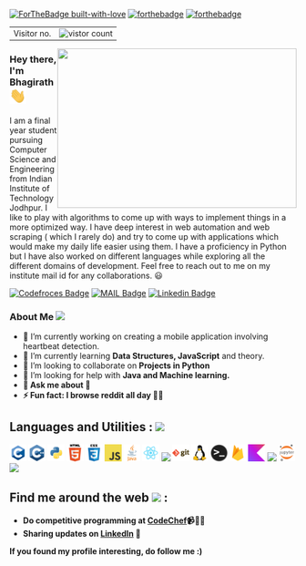 [![ForTheBadge built-with-love](https://forthebadge.com/images/badges/thats-how-they-get-you.svg)](https://www.youtube.com/watch?v=dQw4w9WgXcQ) 
[![forthebadge](https://forthebadge.com/images/badges/makes-people-smile.svg)](https://preview.redd.it/2ry044pdv2141.jpg?width=960&crop=smart&auto=webp&s=f6578d5af42311f06ae0dd1971680f6dbe2e9eb1) 
[![forthebadge](https://forthebadge.com/images/badges/kinda-sfw.svg)](https://matias.ma/nsfw/)
<table>
  <tr>
    <td>Visitor no.</td>
    <td><img src="https://profile-counter.glitch.me/bhagirath77/count.svg" alt="vistor count" height="50" /></td>
  </tr>
</table>
<img align="right" height="280" width="420" alt="" src="https://raw.githubusercontent.com/iampavangandhi/iampavangandhi/master/gifs/coder.gif" />

### Hey there, I'm Bhagirath <img src="https://github.com/bhagirath77/bhagirath77/blob/main/Assests/Hi.gif" width="29px">
I am a final year student pursuing Computer Science and Engineering  from Indian Institute of Technology Jodhpur. I like to play 
with algorithms to come up with ways to implement things in a more optimized way. I have deep interest in web automation and web scraping ( which I rarely do) 
and try to come up with applications which would make my daily life easier using them. I have a proficiency in Python but I have also worked 
on different languages while exploring all the different domains of development. Feel free to reach out to me on my institute mail id for any collaborations. 😃

[![Codefroces Badge](https://img.shields.io/badge/-Codechef-994d00?style=flat-square&logo=codechef&logoColor=white&link=https://www.linkedin.com/in/bhagirathsarvaiya/)](https://www.codechef.com/users/softcoder_3301/)
[![MAIL Badge](https://img.shields.io/badge/-sarvaiya.1@iitj.ac.in-c14438?style=flat-square&logo=Gmail&logoColor=white&link=mailto:sarvaiya.1@iitj.ac.in)](mailto:sarvaiya.1@iitj.ac.in)
[![Linkedin Badge](https://img.shields.io/badge/-Linkedin-blue?style=flat-square&logo=Linkedin&logoColor=white&link=https://www.linkedin.com/in/bhagirathsarvaiya/)](https://www.linkedin.com/in/bhagirathsarvaiya/)

[comment]: <> ([![Leetcode Badge]&#40;https://img.shields.io/badge/-LeetcodeProfile-yellow?style=flat-square&logo=Leetcode&logoColor=black&link=https://www.linkedin.com/in/bhagirathsarvaiya/&#41;]&#40;https://leetcode.com/Bhagi_77/&#41;)

### About Me <img src="https://camo.githubusercontent.com/7bf64c0124cdd39d5abc7bc192debd43dd4aae6c/68747470733a2f2f656d6f6a69732e736c61636b6d6f6a69732e636f6d2f656d6f6a69732f696d616765732f313533313834393433302f343234362f626c6f622d73756e676c61737365732e6769663f31353331383439343330" width="29px">

- 🔭 I’m currently working on creating a mobile application involving heartbeat detection. 
- 🌱 I’m currently learning <b>Data Structures, JavaScript</b> and theory.
- 👯 I’m looking to collaborate on <b>Projects in Python</b>
- 🤔 I’m looking for help with <b>Java<b> and Machine learning.
- 💬 Ask me about 🏏
- ⚡ Fun fact: I browse reddit all day 👨‍💻

## Languages and Utilities : <img src="https://camo.githubusercontent.com/40dff491d4e8123af55298ef908faedb66c463e5/68747470733a2f2f6d656469612e67697068792e636f6d2f6d656469612f57556c706c634d704f43456d5447427442572f67697068792e676966" width="39px">
<code><img height="30" src="https://raw.githubusercontent.com/github/explore/f3e22f0dca2be955676bc70d6214b95b13354ee8/topics/c/c.png"></code>
<code><img height="30" src="https://raw.githubusercontent.com/github/explore/80688e429a7d4ef2fca1e82350fe8e3517d3494d/topics/cpp/cpp.png"></code>
<code><img height="30" src="https://raw.githubusercontent.com/github/explore/80688e429a7d4ef2fca1e82350fe8e3517d3494d/topics/python/python.png"></code>
<code><img height="30" src="https://raw.githubusercontent.com/github/explore/80688e429a7d4ef2fca1e82350fe8e3517d3494d/topics/html/html.png"></code>
<code><img height="30" src="https://raw.githubusercontent.com/github/explore/80688e429a7d4ef2fca1e82350fe8e3517d3494d/topics/css/css.png"></code>
<code><img height="30" src="https://raw.githubusercontent.com/github/explore/80688e429a7d4ef2fca1e82350fe8e3517d3494d/topics/javascript/javascript.png"></code>
<code><img height="30" src="https://raw.githubusercontent.com/github/explore/80688e429a7d4ef2fca1e82350fe8e3517d3494d/topics/java/java.png"></code>
<code><img height="30" src="https://raw.githubusercontent.com/github/explore/80688e429a7d4ef2fca1e82350fe8e3517d3494d/topics/react/react.png"></code>
<code><img height="30" src="https://seeklogo.com/images/M/mobx-logo-0C59CBBAD9-seeklogo.com.png"></code>
<code><img height="30" src="https://raw.githubusercontent.com/github/explore/80688e429a7d4ef2fca1e82350fe8e3517d3494d/topics/git/git.png"></code>
<code><img height="30" src="https://raw.githubusercontent.com/github/explore/80688e429a7d4ef2fca1e82350fe8e3517d3494d/topics/linux/linux.png"></code>
<code><img height="30" src="https://raw.githubusercontent.com/github/explore/80688e429a7d4ef2fca1e82350fe8e3517d3494d/topics/terminal/terminal.png"></code>
<code><img height="30" src="https://raw.githubusercontent.com/github/explore/80688e429a7d4ef2fca1e82350fe8e3517d3494d/topics/firebase/firebase.png"></code>
<code><img height="30" src="https://raw.githubusercontent.com/github/explore/80688e429a7d4ef2fca1e82350fe8e3517d3494d/topics/kotlin/kotlin.png"></code>
<code><img height="30" src="https://symphony.com/wp-content/uploads/2020/12/sd-integrations-logo-jira.png"></code>
<code><img height="30" src="https://raw.githubusercontent.com/github/explore/80688e429a7d4ef2fca1e82350fe8e3517d3494d/topics/jupyter-notebook/jupyter-notebook.png"></code>
<code><img height="30" src="https://upload.wikimedia.org/wikipedia/commons/2/2d/Visual_Studio_Code_1.18_icon.svg"></code>


[comment]: <> (*NOTE: Top languages does not indicate my skill level or something like that, it's a github metric of which languages i have the most code on github, it's a new feature of [github-readme-stats]*)

[comment]: <> (![Bhagirath's Github Stats]&#40;https://github-readme-stats.vercel.app/api?username=bhagirath77&show_icons=true&theme=radical&#41;       [![Top Langs]&#40;https://github-readme-stats.vercel.app/api/top-langs/?username=iamshubhamg&theme=radical&#41;]&#40;https://github.com/iamshubhamg/github-readme-stats&#41;)


## Find me around the web <img src="https://i.pinimg.com/originals/1a/25/78/1a25782d8edd6f4f211bb418b604daaa.gif" width="24px"> :
- Do competitive programming at <a href="https://www.codechef.com/users/softcoder_3301">CodeChef</a>📹✍🏾
- Sharing updates on <a href="https://www.linkedin.com/in/bhagirathsarvaiya/">LinkedIn</a> 💼

If you found my profile interesting, do follow me :) 

